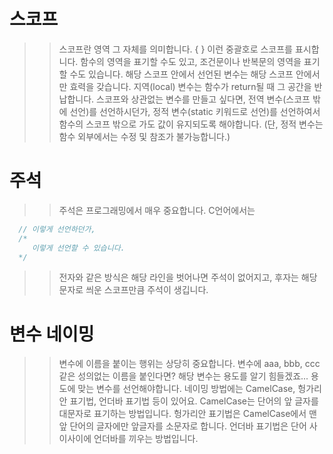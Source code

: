 # 스코프

>> 스코프란 영역 그 자체를 의미합니다.
>> { } 이런 중괄호로 스코프를 표시합니다.
>> 함수의 영역을 표기할 수도 있고, 
>> 조건문이나 반복문의 영역을 표기할 수도 있습니다.
>> 해당 스코프 안에서 선언된 변수는 해당 스코프 안에서만 효력을 갖습니다.
>> 지역(local) 변수는 함수가 return될 때 그 공간을 반납합니다.
>> 스코프와 상관없는 변수를 만들고 싶다면, 전역 변수(스코프 밖에 선언)를 선언하시던가,
>> 정적 변수(static 키워드로 선언)를 선언하여서 함수의 스코프 밖으로 가도 
>> 값이 유지되도록 해야합니다. (단, 정적 변수는 함수 외부에서는 수정 및 참조가 불가능합니다.)


# 주석 
>> 주석은 프로그래밍에서 매우 중요합니다.
>> C언어에서는
```C
  // 이렇게 선언하던가, 
  /*
     이렇게 선언할 수 있습니다.
  */
```
>> 전자와 같은 방식은 해당 라인을 벗어나면 주석이 없어지고,
>> 후자는 해당 문자로 씌운 스코프만큼 주석이 생깁니다.

# 변수 네이밍
>> 변수에 이름을 붙이는 행위는 상당히 중요합니다.
>> 변수에 aaa, bbb, ccc 같은 성의없는 이름을 붙인다면? 
>> 해당 변수는 용도를 알기 힘들겠죠...
>> 용도에 맞는 변수를 선언해야합니다.
>> 네이밍 방법에는
>> CamelCase, 헝가리안 표기법, 언더바 표기법 등이 있어요.
>> CamelCase는 단어의 앞 글자를 대문자로 표기하는 방법입니다.
>> 헝가리안 표기법은 CamelCase에서 맨 앞 단어의 글자에만 앞글자를 소문자로 합니다.
>> 언더바 표기법은 단어 사이사이에 언더바를 끼우는 방법입니다.
